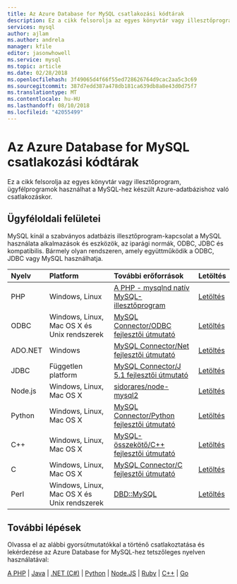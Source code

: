 ```yaml
---
title: Az Azure Database for MySQL csatlakozási kódtárak
description: Ez a cikk felsorolja az egyes könyvtár vagy illesztőprogram, ügyfélprogramok használhat a MySQL-hez készült Azure-adatbázishoz való csatlakozáskor.
services: mysql
author: ajlam
ms.author: andrela
manager: kfile
editor: jasonwhowell
ms.service: mysql
ms.topic: article
ms.date: 02/28/2018
ms.openlocfilehash: 3f49065d4f66f55ed728626764d9cac2aa5c3c69
ms.sourcegitcommit: 387d7edd387a478db181ca639db8a8e43d0d75f7
ms.translationtype: MT
ms.contentlocale: hu-HU
ms.lasthandoff: 08/10/2018
ms.locfileid: "42055499"
---
```

# <a name="connection-libraries-for-azure-database-for-mysql"></a>Az Azure Database for MySQL csatlakozási kódtárak
Ez a cikk felsorolja az egyes könyvtár vagy illesztőprogram, ügyfélprogramok használhat a MySQL-hez készült Azure-adatbázishoz való csatlakozáskor.

## <a name="client-interfaces"></a>Ügyféloldali felületei
MySQL kínál a szabványos adatbázis illesztőprogram-kapcsolat a MySQL használata alkalmazások és eszközök, az iparági normák, ODBC, JDBC és kompatibilis. Bármely olyan rendszeren, amely együttműködik a ODBC, JDBC vagy MySQL használhatja.

| **Nyelv** | **Platform** | **További erőforrások** | **Letöltés** |
| :----------- | :------------| :-----------------------| :------------|
| PHP | Windows, Linux | [A PHP - mysqlnd natív MySQL-illesztőprogram](https://dev.mysql.com/downloads/connector/php-mysqlnd/) | [Letöltés](http://php.net/downloads.php) |
| ODBC | Windows, Linux, Mac OS X és Unix rendszerek | [MySQL Connector/ODBC fejlesztői útmutató](https://dev.mysql.com/doc/connector-odbc/en/) | [Letöltés](https://dev.mysql.com/downloads/connector/odbc/) |
| ADO.NET | Windows | [MySQL Connector/Net fejlesztői útmutató](https://dev.mysql.com/doc/connector-net/en/) | [Letöltés](https://dev.mysql.com/downloads/connector/net/) |
| JDBC | Független platform | [MySQL Connector/J 5.1 fejlesztői útmutató](https://dev.mysql.com/doc/connector-j/5.1/en/) | [Letöltés](https://dev.mysql.com/downloads/connector/j/) |
| Node.js | Windows, Linux, Mac OS X | [sidorares/node-mysql2](https://github.com/sidorares/node-mysql2/tree/master/documentation) | [Letöltés](https://github.com/sidorares/node-mysql2) |
| Python | Windows, Linux, Mac OS X | [MySQL Connector/Python fejlesztői útmutató](https://dev.mysql.com/doc/connector-python/en/) | [Letöltés](https://dev.mysql.com/downloads/connector/python/) |
| C++ | Windows, Linux, Mac OS X | [MySQL-összekötő/C++ fejlesztői útmutató](https://dev.mysql.com/doc/connector-cpp/en/) | [Letöltés](https://dev.mysql.com/downloads/connector/python/) |
| C | Windows, Linux, Mac OS X | [MySQL Connector/C fejlesztői útmutató](https://dev.mysql.com/doc/connector-c/en/) | [Letöltés](https://dev.mysql.com/downloads/connector/c/)
| Perl | Windows, Linux, Mac OS X és Unix rendszerek | [DBD::MySQL](https://metacpan.org/pod/DBD::mysql) | [Letöltés](https://metacpan.org/pod/DBD::mysql) |


## <a name="next-steps"></a>További lépések
Olvassa el az alábbi gyorsútmutatókkal a történő csatlakoztatása és lekérdezése az Azure Database for MySQL-hez tetszőleges nyelven használatával:

[A PHP](./connect-php.md) | [Java](./connect-java.md) |  [.NET (C#)](./connect-csharp.md) | [Python](./connect-python.md) | [Node.JS](./connect-nodejs.md)  |  [Ruby](./connect-ruby.md) | [C++](connect-cpp.md) | [Go](./connect-go.md)

